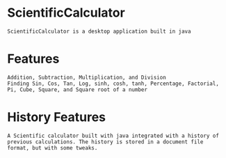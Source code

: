 # ScientificCalculator

    ScientificCalculator is a desktop application built in java

# Features
    Addition, Subtraction, Multiplication, and Division
    Finding Sin, Cos, Tan, Log, sinh, cosh, tanh, Percentage, Factorial, Pi, Cube, Square, and Square root of a number

# History Features
    A Scientific calculator built with java integrated with a history of previous calculations. The history is stored in a document file format, but with some tweaks.